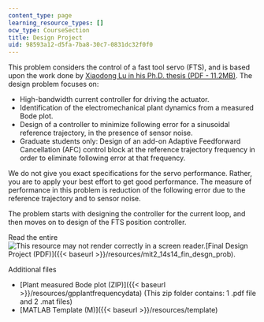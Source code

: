 ```yaml
---
content_type: page
learning_resource_types: []
ocw_type: CourseSection
title: Design Project
uid: 98593a12-d5fa-7ba8-30c7-0831dc32f0f0
---
```


This problem considers the control of a fast tool servo (FTS), and is based upon the work done by [Xiaodong Lu in his Ph.D. thesis (PDF - 11.2MB)](/ans7870/2/2.14/s14/MIT2_14S14_XDLU_PhD_Thesis.pdf). The design problem focuses on:

*   High-bandwidth current controller for driving the actuator.
*   Identification of the electromechanical plant dynamics from a measured Bode plot.
*   Design of a controller to minimize following error for a sinusoidal reference trajectory, in the presence of sensor noise.
*   Graduate students only: Design of an add-on Adaptive Feedforward Cancellation (AFC) control block at the reference trajectory frequency in order to eliminate following error at that frequency.

We do not give you exact specifications for the servo performance. Rather, you are to apply your best effort to get good performance. The measure of performance in this problem is reduction of the following error due to the reference trajectory and to sensor noise.

The problem starts with designing the controller for the current loop, and then moves on to design of the FTS position controller.

Read the entire ![This resource may not render correctly in a screen reader.](/images/inacessible.gif)[Final Design Project (PDF)]({{< baseurl >}}/resources/mit2_14s14_fin_desgn_prob).

Additional files

*   [Plant measured Bode plot (ZIP)]({{< baseurl >}}/resources/gpplantfrequencydata) (This zip folder contains: 1 .pdf file and 2 .mat files)
*   [MATLAB Template (M)]({{< baseurl >}}/resources/template)